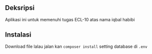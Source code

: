 ## Deksripsi
Aplikasi ini untuk memenuhi tugas ECL-10 atas nama iqbal habibi
## Instalasi
Download file lalau jalan kan ``composer install`` setting database di   ``.env`` 
